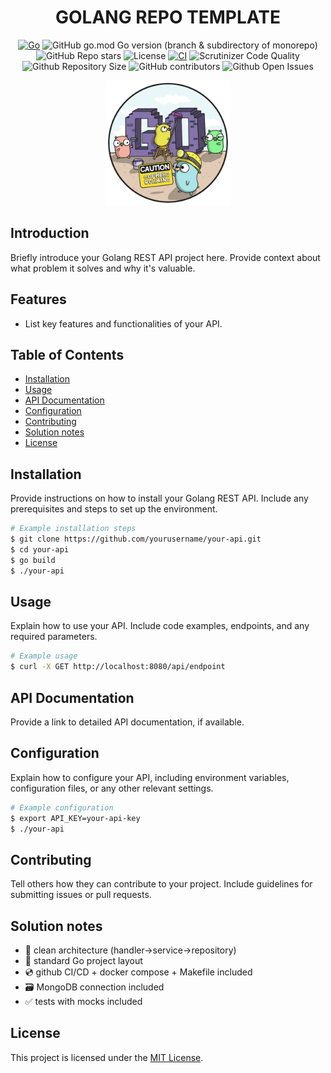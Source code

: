 
<div align="center">
 <h1> GOLANG REPO TEMPLATE </h1>
</div>

<div align="center">

  [![Go](https://img.shields.io/badge/Go-v1.21-blue.svg)](https://golang.org/)
  ![GitHub go.mod Go version (branch & subdirectory of monorepo)](https://img.shields.io/github/go-mod/go-version/MykhayloGusak/golang-rest-api-template/main)
  ![GitHub Repo stars](https://img.shields.io/github/stars/MykhayloGusak/golang-rest-api-template)
  ![License](https://img.shields.io/badge/license-MIT-green)
  [![CI](https://github.com/MykhayloGusak/golang-rest-api-template/actions/workflows/ci.yaml/badge.svg?branch=main)](https://github.com/MykhayloGusak/golang-rest-api-template/actions/workflows/ci.yaml)
  ![Scrutinizer Code Quality](https://img.shields.io/scrutinizer/quality/g/MykhayloGusak/golang-rest-api-template/main)
  ![Github Repository Size](https://img.shields.io/github/repo-size/MykhayloGusak/golang-rest-api-template)
  ![GitHub contributors](https://img.shields.io/github/contributors/MykhayloGusak/golang-rest-api-template)
  ![Github Open Issues](https://img.shields.io/github/issues/MykhayloGusak/golang-rest-api-template)
</div>


<div align="center">
  <img src="images/go-logo.png" alt="Project Logo" width="200">
</div>

## Introduction

Briefly introduce your Golang REST API project here. Provide context about what problem it solves and why it's valuable.

## Features

- List key features and functionalities of your API.

## Table of Contents

- [Installation](#installation)
- [Usage](#usage)
- [API Documentation](#api-documentation)
- [Configuration](#configuration)
- [Contributing](#contributing)
- [Solution notes](#solution-notes)
- [License](#license)

## Installation

Provide instructions on how to install your Golang REST API. Include any prerequisites and steps to set up the environment.

```bash
# Example installation steps
$ git clone https://github.com/yourusername/your-api.git
$ cd your-api
$ go build
$ ./your-api
```

## Usage

Explain how to use your API. Include code examples, endpoints, and any required parameters.

```bash
# Example usage
$ curl -X GET http://localhost:8080/api/endpoint
```

## API Documentation

Provide a link to detailed API documentation, if available.

## Configuration

Explain how to configure your API, including environment variables, configuration files, or any other relevant settings.

```bash
# Example configuration
$ export API_KEY=your-api-key
$ ./your-api
```

## Contributing

Tell others how they can contribute to your project. Include guidelines for submitting issues or pull requests.

## Solution notes

- :trident: clean architecture (handler->service->repository)
- :book: standard Go project layout
- :cd: github CI/CD + docker compose + Makefile included
- :card_file_box: MongoDB connection included
- :white_check_mark: tests with mocks included

## License
This project is licensed under the [MIT License](LICENSE).

